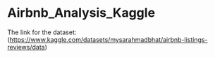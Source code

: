 # Airbnb_Analysis_Kaggle
The link for the dataset: (https://www.kaggle.com/datasets/mysarahmadbhat/airbnb-listings-reviews/data)
